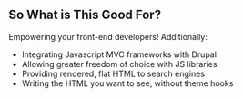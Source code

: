 ##  So What is This Good For?

Empowering your front-end developers! Additionally:

* Integrating Javascript MVC frameworks with Drupal
* Allowing greater freedom of choice with JS libraries
* Providing rendered, flat HTML to search engines
* Writing the HTML you want to see, without theme hooks